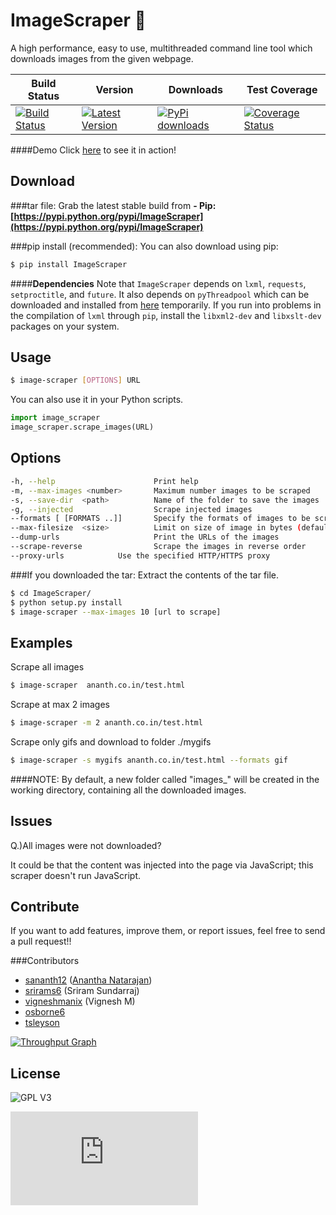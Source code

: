 ImageScraper :page_with_curl:
============
A high performance, easy to use, multithreaded command line tool which downloads images from the given webpage.

| Build Status | Version | Downloads | Test Coverage |
| ------------ | ------- | --------- | ------------- |
| [![Build Status](https://travis-ci.org/sananth12/ImageScraper.svg?branch=master)](https://travis-ci.org/sananth12/ImageScraper) |  [![Latest Version](https://pypip.in/v/ImageScraper/badge.png)](https://pypi.python.org/pypi/ImageScraper/) | [![PyPi downloads](http://img.shields.io/badge/downloads-9.1k%20total-blue.svg)](https://pypi.python.org/pypi/ImageScraper) | [![Coverage Status](https://coveralls.io/repos/sananth12/ImageScraper/badge.svg?branch=coverage)](https://coveralls.io/r/sananth12/ImageScraper?branch=coverage) |

####Demo
Click [here](http://showterm.io/d3aef5bc3f37cd49757d1#fast) to see it in action!

Download
--------
###tar file:
Grab the latest stable build from **- Pip: [https://pypi.python.org/pypi/ImageScraper](https://pypi.python.org/pypi/ImageScraper)** 

###pip install (recommended):
You can also download using pip:
```sh
$ pip install ImageScraper
``` 
####**Dependencies**
Note that ``ImageScraper`` depends on ``lxml``, ``requests``, ``setproctitle``, and ``future``. 
It also depends on `pyThreadpool` which can be downloaded and installed from [here](http://github.com/srirams6/py-Threadpool) temporarily.
If you run into problems in the compilation of ``lxml`` through ``pip``, install the ``libxml2-dev`` and ``libxslt-dev`` packages on your system.

Usage
-----
```sh
$ image-scraper [OPTIONS] URL
```
You can also use it in your Python scripts.
```py
import image_scraper
image_scraper.scrape_images(URL)
```

Options
-------
```sh
-h, --help                      Print help
-m, --max-images <number>       Maximum number images to be scraped
-s, --save-dir	<path>          Name of the folder to save the images
-g, --injected                  Scrape injected images
--formats [ [FORMATS ..]]       Specify the formats of images to be scraped
--max-filesize	<size>          Limit on size of image in bytes (default: 100000000)
--dump-urls                     Print the URLs of the images
--scrape-reverse                Scrape the images in reverse order
--proxy-urls			Use the specified HTTP/HTTPS proxy
```

###If you downloaded the tar:
Extract the contents of the tar file.


```sh
$ cd ImageScraper/
$ python setup.py install
$ image-scraper --max-images 10 [url to scrape]

```

Examples
--------

Scrape all images 
```sh
$ image-scraper  ananth.co.in/test.html
```

Scrape at max 2 images
```sh
$ image-scraper -m 2 ananth.co.in/test.html
```

Scrape only gifs and download to folder ./mygifs
```sh
$ image-scraper -s mygifs ananth.co.in/test.html --formats gif
```

####NOTE:
By default, a new folder called "images_<domain>" will be created in the working directory, containing all the downloaded images.


Issues
------

Q.)All images were not downloaded?

It could be that the content was injected into the page via JavaScript; this scraper doesn't run JavaScript. 
 

Contribute
----------
If you want to add features, improve them, or report issues, feel free to send a pull request!!

###Contributors

- [sananth12](https://github.com/sananth12) ([Anantha Natarajan](http://ananth.co.in))
- [srirams6](https://github.com/srirams6) (Sriram Sundarraj)
- [vigneshmanix](https://github.com/vigneshmanix) (Vignesh M) 
-	[osborne6](https://github.com/osborne6)
- [tsleyson](https://github.com/tsleyson)

[![Throughput Graph](https://graphs.waffle.io/sananth12/ImageScraper/throughput.svg)](https://waffle.io/sananth12/ImageScraper/metrics)

License
-------
![GPL V3](https://raw.githubusercontent.com/sananth12/ImageScraper/master/images/gpl.png)


[![Analytics](https://ga-beacon.appspot.com/UA-60764448-1/ImageScraper/README.md)](https://github.com/igrigorik/ga-beacon)
